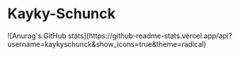# Kayky-Schunck
<div>
  ![Anurag's GitHub stats](https://github-readme-stats.vercel.app/api?username=kaykyschunck&show_icons=true&theme=radical)
</div>

 

  
